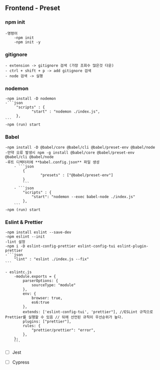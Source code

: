 ## Frontend - Preset

### npm init

    -명령어
        -npm init
        -npm init -y

### gitignore

    - extension -> gitignore 검색 (가장 조회수 많은것 다운)
    - ctrl + shift + p -> add gitignore 검색
    - node 검색 -> 실행

### nodemon
    -npm install -D nodemon
    -```json
         "scripts" : {
                "start" : "nodemon ./index.js",
         },
    ```
    -npm (run) start

### Babel
    -npm install -D @babel/core @babel/cli @babel/preset-env @babel/node 
    -만약 오류 발생시 npm -g install @babel/core @babel/preset-env
    @babel/cli @babel/node
    -루트 디렉터리에 **babel.config.json** 파일 생성
        - ```json
            {
                    "presets" : ["@babel/preset-env"]
            }
            ```
        - ```json
            "scripts" : {
                "start": "nodemon --exec babel-node ./index.js"
            },
        ```
    -npm (run) start

### Eslint & Prettier

    -npm install eslint --save-dev
    -npm eslint --init
    -lint 설정
    -npm i -D eslint-config-prettier eslint-config-tui eslint-plugin-prettier
    -```json
        "lint" : "eslint ./index.js --fix"
    ```

    - eslintc.js
        -module.exports = {
            parserOptions: {
                sourceType: "module"
            },
            env: {
                browser: true,
                es6:true
            },
            extends: ['eslint-config-tui', 'prettier"], //ESLint 규칙으로 Prettier를 실행할 수 있음 // 뒤에 선언된 규칙이 우선순위가 높다.
            plugins: ["prettier"],
            rules: {
                "prettier/prettier": "error",
            },
        };
        ```




- [ ]  Jest
- [ ]  Cypress


     